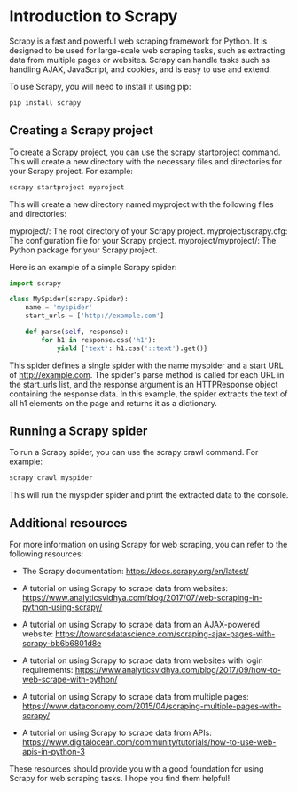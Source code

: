 # Introduction to Scrapy

Scrapy is a fast and powerful web scraping framework for Python. It is designed to be used for large-scale web scraping tasks, such as extracting data from multiple pages or websites. Scrapy can handle tasks such as handling AJAX, JavaScript, and cookies, and is easy to use and extend.

To use Scrapy, you will need to install it using pip:

```Python
pip install scrapy
```


## Creating a Scrapy project
To create a Scrapy project, you can use the scrapy startproject command. This will create a new directory with the necessary files and directories for your Scrapy project. For example:

```Python
scrapy startproject myproject
```

This will create a new directory named myproject with the following files and directories:

myproject/: The root directory of your Scrapy project.
myproject/scrapy.cfg: The configuration file for your Scrapy project.
myproject/myproject/: The Python package for your Scrapy project.


Here is an example of a simple Scrapy spider:
```Python
import scrapy

class MySpider(scrapy.Spider):
    name = 'myspider'
    start_urls = ['http://example.com']

    def parse(self, response):
        for h1 in response.css('h1'):
            yield {'text': h1.css('::text').get()}

```

This spider defines a single spider with the name myspider and a start URL of http://example.com. The spider's parse method is called for each URL in the start_urls list, and the response argument is an HTTPResponse object containing the response data. In this example, the spider extracts the text of all h1 elements on the page and returns it as a dictionary.

## Running a Scrapy spider

To run a Scrapy spider, you can use the scrapy crawl command. For example:

```Python
scrapy crawl myspider
```

This will run the myspider spider and print the extracted data to the console.

## Additional resources
For more information on using Scrapy for web scraping, you can refer to the following resources:

- The Scrapy documentation: https://docs.scrapy.org/en/latest/

- A tutorial on using Scrapy to scrape data from websites: https://www.analyticsvidhya.com/blog/2017/07/web-scraping-in-python-using-scrapy/
- A tutorial on using Scrapy to scrape data from an AJAX-powered website: https://towardsdatascience.com/scraping-ajax-pages-with-scrapy-bb6b6801d8e
- A tutorial on using Scrapy to scrape data from websites with login requirements: https://www.analyticsvidhya.com/blog/2017/09/how-to-web-scrape-with-python/
- A tutorial on using Scrapy to scrape data from multiple pages: https://www.dataconomy.com/2015/04/scraping-multiple-pages-with-scrapy/
- A tutorial on using Scrapy to scrape data from APIs: https://www.digitalocean.com/community/tutorials/how-to-use-web-apis-in-python-3

These resources should provide you with a good foundation for using Scrapy for web scraping tasks. I hope you find them helpful!
